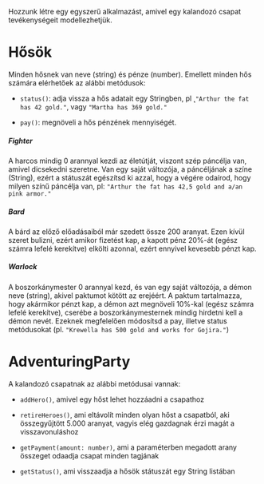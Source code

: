 Hozzunk létre egy egyszerű alkalmazást, amivel egy kalandozó csapat tevékenységeit modellezhetjük.

# Hősök

Minden hősnek van neve (string) és pénze (number).
Emellett minden hős számára elérhetőek az alábbi metódusok:

- `status()`: adja vissza a hős adatait egy Stringben, pl ˛`"Arthur the fat has 42 gold."`, vagy `"Martha has 369 gold."`

- `pay()`: megnöveli a hős pénzének mennyiségét.

##### Fighter

A harcos mindig 0 arannyal kezdi az életútját, viszont szép páncélja van, amivel dicsekedni szeretne.
Van egy saját változója, a páncéljának a színe (String), ezért a státuszát egészítsd ki azzal, hogy a végére odaírod, hogy milyen színű páncélja van, pl: `"Arthur the fat has 42,5 gold and a/an pink armor."`

##### Bard

A bárd az előző előadásaiból már szedett össze 200 aranyat.
Ezen kívül szeret bulizni, ezért amikor fizetést kap, a kapott pénz 20%-át (egész számra lefelé kerekítve) elkölti azonnal, ezért ennyivel kevesebb pénzt kap.

##### Warlock

A boszorkánymester 0 arannyal kezd, és van egy saját változója, a démon neve (string), akivel paktumot kötött az erejéért.
A paktum tartalmazza, hogy akármikor pénzt kap, a démon azt megnöveli 10%-kal (egész számra lefelé kerekítve), cserébe a boszorkánymesternek mindig hirdetni kell a démon nevét.
Ezeknek megfelelően módosítsd a pay, illetve status metódusokat (pl. `"Krewella has 500 gold and works for Gojira."`)

# AdventuringParty

A kalandozó csapatnak az alábbi metódusai vannak:

- `addHero()`, amivel egy hőst lehet hozzáadni a csapathoz

- `retireHeroes()`, ami eltávolít minden olyan hőst a csapatból, aki összegyűjtött 5.000 aranyat, vagyis elég gazdagnak érzi magát a visszavonuláshoz

- `getPayment(amount: number)`, ami a paraméterben megadott arany összeget odaadja csapat minden tagjának

- `getStatus()`, ami visszaadja a hősök státuszát egy String listában
